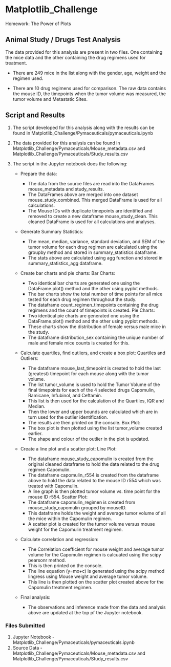 # Matplotlib_Challenge
Homework: The Power of Plots

## Animal Study / Drugs Test Analysis
The data provided for this analysis are present in two files. One containing the mice data and the other containing the drug regimens used for treatment. 

-   There are 249 mice in the list along with the gender, age, weight and the regimen used. 

-   There are 10 drug regimens used for comparison. The raw data contains the mouse ID, the timepoints when the tumor volume was measured, the tumor volume and Metastatic Sites.

## Script and Results
1.  The script developed for this analysis along with the results can be found in Matplotlib_Challenge/Pymaceuticals/pymaceuticals.ipynb

2.  The data provided for this analysis can be found in Matplotlib_Challenge/Pymaceuticals/Mouse_metadata.csv and Matplotlib_Challenge/Pymaceuticals/Study_results.csv

3.  The script in the Jupyter notebook does the following:
    -   Prepare the data:
        -   The data from the source files are read into the DataFrames mouse_metadata and study_results.
        -   The DataFrames above are merged into one dataset mouse_study_combined. This merged DataFrame is used for all calculations.
        -   The Mouse IDs with duplicate timepoints are identified and removed to create a new dataframe mouse_study_clean. This cleaned DataFrame is used for all calculations and analyses. 

    -   Generate Summary Statistics:
        -   The mean, median, variance, standard deviation, and SEM of the tumor volume for each drug regimen are calculated using the groupby method and stored in summary_statistics dataframe.
        -   The stats above are calculated using agg function and stored in summary_statistics_agg dataframe.

    -   Create bar charts and pie charts:
        Bar Charts:
        -   Two identical bar charts are generated one using the DataFrame.plot() method and the other using pyplot methods.   
        -   The bar charts show the total number of time points for all mice tested for each drug regimen throughout the study.
        -   The dataframe count_regimen_timepoints containing the drug regimens and the count of timepoints is created.
        Pie Charts:
        -   Two identical pie charts are generated one using the DataFrame.plot() method and the other using pyplot methods.
        -   These charts show the distribution of female versus male mice in the study.
        -   The dataframe distribution_sex containing the unique number of male and female mice counts is created for this.

    -   Calculate quartiles, find outliers, and create a box plot:
        Quartiles and Outliers:
        -   The dataframe mouse_last_timepoint is created to hold the last (greatest) timepoint for each mouse along with the tumor volume.
        -   The list tumor_volume is used to hold the Tumor Volume of the final timepoints for each of the 4 selected drugs Capomulin, Ramicane, Infubinol, and Ceftamin.
        -   This list is then used for the calculation of the Quartiles, IQR and Median.
        -   Then the lower and upper bounds are calculated which are in turn used for the outlier identification.
        -   The results are then printed on the console.
        Box Plot:
        -   The box plot is then plotted using the list tumor_volume created earlier.
        -   The shape and colour of the outlier in the plot is updated.

    -   Create a line plot and a scatter plot:
        Line Plot:
        -   The dataframe mouse_study_capomulin is created from the original cleaned dataframe to hold the data related to the drug regimen Capomulin.
        -   The dataframe capomulin_r554 is created from the dataframe above to hold the data related to the mouse ID r554 which was treated with Capomulin.
        -   A line graph is then plotted tumor volume vs. time point for the mouse ID r554.
        Scatter Plot:
        -   The dataframe capomulin_regimen is created from mouse_study_capomulin grouped by mouseID. 
        -   This dataframe holds the weight and average tumor volume of all the mice within the Capomulin regimen.
        -   A scatter plot is created for the tumor volume versus mouse weight for the Capomulin treatment regimen.

    -   Calculate correlation and regression:
        -   The Correlation coefficient for mouse weight and average tumor volume for the Capomulin regimen is calcuated using the scipy pearsonr method.
        -   This is then printed on the console.
        -   The line equation (y=mx+c) is generated using the scipy method lingress using Mouse weight and average tumor volume. 
        -   This line is then plotted on the scatter plot created above for the Capomulin treatment regimen.

    -   Final analysis:    
        -   The observations and inference made from the data and analysis above are updated at the top pf the Jupyter notebook.

### Files Submitted
1.  Jupyter Notebook - Matplotlib_Challenge/Pymaceuticals/pymaceuticals.ipynb
2.  Source Data - Matplotlib_Challenge/Pymaceuticals/Mouse_metadata.csv and Matplotlib_Challenge/Pymaceuticals/Study_results.csv
